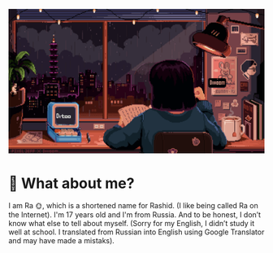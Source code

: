 ![Header](https://github.com/adminches/adminches/blob/main/assets/The%20rebels.gif)

# 🤔 What about me?

I am Ra 🌞, which is a shortened name for Rashid. (I like being called Ra on the Internet). I'm 17 years old and I'm from Russia. And to be honest, I don’t know what else to tell about myself. (Sorry for my English, I didn’t study it well at school. I translated from Russian into English using Google Translator and may have made a mistaks).

